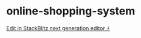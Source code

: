 # online-shopping-system

[Edit in StackBlitz next generation editor ⚡️](https://stackblitz.com/~/github.com/ananthakrishn04/online-shopping-system)